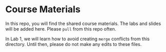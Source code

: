 # Course Materials

In this repo, you will find the shared course materials. 
The labs and slides will be added here. Please `pull` from this repo often. 

In Lab 1, we will learn how to avoid creating `merge` conflicts from this directory. 
Until then, please do not make any edits to these files. 
